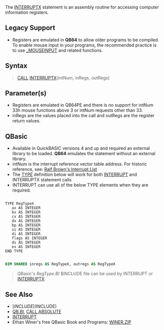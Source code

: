 The [INTERRUPTX](INTERRUPTX) statement is an assembly routine for accessing computer information registers.

## Legacy Support

* Registers are emulated in **QB64** to allow older programs to be compiled. To enable mouse input in your programs, the recommended practice is to use [_MOUSEINPUT](_MOUSEINPUT) and related functions.

## Syntax

> [CALL](CALL) [INTERRUPTX](INTERRUPTX)(intNum, inRegs, outRegs)

## Parameter(s)

* Registers are emulated in QB64PE and there is no support for intNum 33h mouse functions above 3 or intNum requests other than 33.
* inRegs are the values placed into the call and outRegs are the register return values.

## QBasic

* Available in QuickBASIC versions 4 and up and required an external library to be loaded. <!-- Command line: QB.EXE /L in QB4.5 --> **QB64** emulates the statement without an external library.
* intNum is the interrupt reference vector table address. For historic reference, see: [Ralf Brown's Interrupt List](http://www.ctyme.com/intr/cat.htm)
* The [TYPE](TYPE) definition below will work for both [INTERRUPT](INTERRUPT) and INTERRUPTX statement calls
* INTERRUPT can use all of the below TYPE elements when they are required.

```text

TYPE RegTypeX
   ax AS INTEGER
   bx AS INTEGER
   cx AS INTEGER
   dx AS INTEGER
   bp AS INTEGER
   si AS INTEGER
   di AS INTEGER
   flags AS INTEGER
   ds AS INTEGER
   es AS INTEGER
END TYPE 

```

```vb

DIM SHARED inregs AS RegTypeX, outregs AS RegTypeX

```

> QBasic's *RegType.BI* $INCLUDE file can be used by INTERRUPT or [INTERRUPTX](INTERRUPTX)


## See Also

* [$INCLUDE]($INCLUDE)
* [QB.BI](QB.BI), [CALL ABSOLUTE](CALL-ABSOLUTE)
* [INTERRUPT](INTERRUPT)
* Ethan Winer's free QBasic Book and Programs: [WINER.ZIP](http://www.ethanwiner.com/fullmoon.html)
